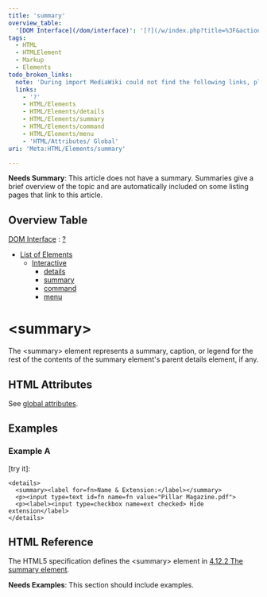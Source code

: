 ```yaml
---
title: 'summary'
overview_table:
  '[DOM Interface](/dom/interface)': '[?](/w/index.php?title=%3F&action=edit&redlink=1)'
tags:
  - HTML
  - HTMLElement
  - Markup
  - Elements
todo_broken_links:
  note: 'During import MediaWiki could not find the following links, please fix and adjust this list.'
  links:
    - '?'
    - HTML/Elements
    - HTML/Elements/details
    - HTML/Elements/summary
    - HTML/Elements/command
    - HTML/Elements/menu
    - 'HTML/Attributes/ Global'
uri: 'Meta:HTML/Elements/summary'

---
```

**Needs Summary**: This article does not have a summary. Summaries give a brief overview of the topic and are automatically included on some listing pages that link to this article.

## Overview Table

[DOM Interface](/dom/interface)
:   [?](/w/index.php?title=%3F&action=edit&redlink=1)

-   [List of Elements](/w/index.php?title=HTML/Elements&action=edit&redlink=1)
    -   [Interactive](/w/index.php?title=HTML/Elements&action=edit&redlink=1)
        -   [details](/w/index.php?title=HTML/Elements/details&action=edit&redlink=1)
        -   [summary](/w/index.php?title=HTML/Elements/summary&action=edit&redlink=1)
        -   [command](/w/index.php?title=HTML/Elements/command&action=edit&redlink=1)
        -   [menu](/w/index.php?title=HTML/Elements/menu&action=edit&redlink=1)

# \<summary\>

The \<summary\> element represents a summary, caption, or legend for the rest of the contents of the summary element's parent details element, if any.

## HTML Attributes

See [global attributes](/w/index.php?title=HTML/Attributes/_Global&action=edit&redlink=1).

## Examples

### Example A

[try it]:

    <details>
      <summary><label for=fn>Name & Extension:</label></summary>
      <p><input type=text id=fn name=fn value="Pillar Magazine.pdf">
      <p><label><input type=checkbox name=ext checked> Hide extension</label>
    </details>

## HTML Reference

The HTML5 specification defines the \<summary\> element in [4.12.2 The summary element](http://www.w3.org/TR/html5/interactive-elements.html#the-summary-element).

**Needs Examples**: This section should include examples.

